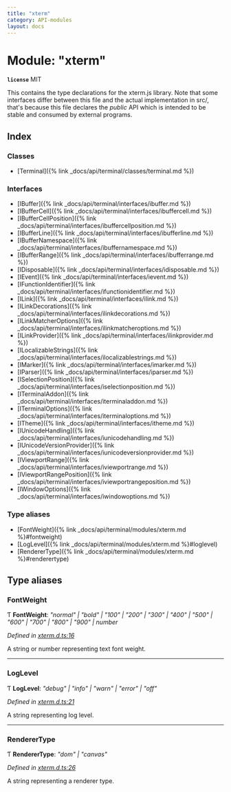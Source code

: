 ```yaml
---
title: "xterm"
category: API-modules
layout: docs
---
```



# Module: "xterm"

**`license`** MIT

This contains the type declarations for the xterm.js library. Note that
some interfaces differ between this file and the actual implementation in
src/, that's because this file declares the *public* API which is intended
to be stable and consumed by external programs.

## Index

### Classes

* [Terminal]({% link _docs/api/terminal/classes/terminal.md %})

### Interfaces

* [IBuffer]({% link _docs/api/terminal/interfaces/ibuffer.md %})
* [IBufferCell]({% link _docs/api/terminal/interfaces/ibuffercell.md %})
* [IBufferCellPosition]({% link _docs/api/terminal/interfaces/ibuffercellposition.md %})
* [IBufferLine]({% link _docs/api/terminal/interfaces/ibufferline.md %})
* [IBufferNamespace]({% link _docs/api/terminal/interfaces/ibuffernamespace.md %})
* [IBufferRange]({% link _docs/api/terminal/interfaces/ibufferrange.md %})
* [IDisposable]({% link _docs/api/terminal/interfaces/idisposable.md %})
* [IEvent]({% link _docs/api/terminal/interfaces/ievent.md %})
* [IFunctionIdentifier]({% link _docs/api/terminal/interfaces/ifunctionidentifier.md %})
* [ILink]({% link _docs/api/terminal/interfaces/ilink.md %})
* [ILinkDecorations]({% link _docs/api/terminal/interfaces/ilinkdecorations.md %})
* [ILinkMatcherOptions]({% link _docs/api/terminal/interfaces/ilinkmatcheroptions.md %})
* [ILinkProvider]({% link _docs/api/terminal/interfaces/ilinkprovider.md %})
* [ILocalizableStrings]({% link _docs/api/terminal/interfaces/ilocalizablestrings.md %})
* [IMarker]({% link _docs/api/terminal/interfaces/imarker.md %})
* [IParser]({% link _docs/api/terminal/interfaces/iparser.md %})
* [ISelectionPosition]({% link _docs/api/terminal/interfaces/iselectionposition.md %})
* [ITerminalAddon]({% link _docs/api/terminal/interfaces/iterminaladdon.md %})
* [ITerminalOptions]({% link _docs/api/terminal/interfaces/iterminaloptions.md %})
* [ITheme]({% link _docs/api/terminal/interfaces/itheme.md %})
* [IUnicodeHandling]({% link _docs/api/terminal/interfaces/iunicodehandling.md %})
* [IUnicodeVersionProvider]({% link _docs/api/terminal/interfaces/iunicodeversionprovider.md %})
* [IViewportRange]({% link _docs/api/terminal/interfaces/iviewportrange.md %})
* [IViewportRangePosition]({% link _docs/api/terminal/interfaces/iviewportrangeposition.md %})
* [IWindowOptions]({% link _docs/api/terminal/interfaces/iwindowoptions.md %})

### Type aliases

* [FontWeight]({% link _docs/api/terminal/modules/xterm.md %}#fontweight)
* [LogLevel]({% link _docs/api/terminal/modules/xterm.md %}#loglevel)
* [RendererType]({% link _docs/api/terminal/modules/xterm.md %}#renderertype)

## Type aliases

###  FontWeight

Ƭ **FontWeight**: *"normal" | "bold" | "100" | "200" | "300" | "400" | "500" | "600" | "700" | "800" | "900" | number*

*Defined in [xterm.d.ts:16](https://github.com/xtermjs/xterm.js/blob/4.10.0/typings/xterm.d.ts#L16)*

A string or number representing text font weight.

___

###  LogLevel

Ƭ **LogLevel**: *"debug" | "info" | "warn" | "error" | "off"*

*Defined in [xterm.d.ts:21](https://github.com/xtermjs/xterm.js/blob/4.10.0/typings/xterm.d.ts#L21)*

A string representing log level.

___

###  RendererType

Ƭ **RendererType**: *"dom" | "canvas"*

*Defined in [xterm.d.ts:26](https://github.com/xtermjs/xterm.js/blob/4.10.0/typings/xterm.d.ts#L26)*

A string representing a renderer type.
